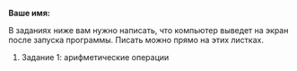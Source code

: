 **Ваше имя:**

В заданиях ниже вам нужно написать, что компьютер выведет на экран после запуска программы. Писать можно прямо на этих листках.

1. Задание 1: арифметические операции
